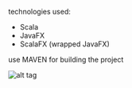 technologies used:

- Scala
- JavaFX
- ScalaFX (wrapped JavaFX)


use MAVEN for building the project


![alt tag](https://raw.github.com/viliam/twars/master/twars.png)
